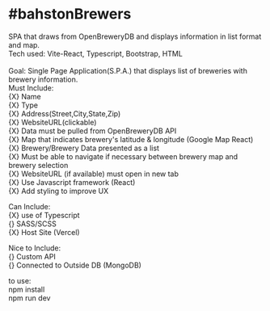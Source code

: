# #bahstonBrewers
SPA that draws from OpenBreweryDB and displays information in list format and map.<br/>
Tech used: Vite-React, Typescript, Bootstrap, HTML<br/>
<br/>
Goal: Single Page Application(S.P.A.) that displays list of breweries with brewery information.<br/>
Must Include:<br/>
{X} Name<br/>
{X} Type<br/>
{X} Address(Street,City,State,Zip)<br/>
{X} WebsiteURL(clickable)<br/>
{X} Data must be pulled from OpenBreweryDB API<br/>
{X} Map that indicates brewery's latitude & longitude (Google Map React)<br/>
{X} Brewery/Brewery Data presented as a list<br/>
{X} Must be able to navigate if necessary between brewery map and brewery selection<br/>
{X} WebsiteURL (if available) must open in new tab<br/>
{X} Use Javascript framework (React)<br/>
{X} Add styling to improve UX <br/>

Can Include:<br/>
{X} use of Typescript<br/>
{} SASS/SCSS<br/>
{X} Host Site (Vercel)<br/>

Nice to Include:<br/>
{} Custom API<br/>
{} Connected to Outside DB (MongoDB)<br/>

to use:<br/>
npm install<br/>
npm run dev<br/>
